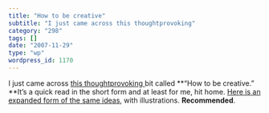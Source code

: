 ```yaml
---
title: "How to be creative"
subtitle: "I just came across this thoughtprovoking"
category: "298"
tags: []
date: "2007-11-29"
type: "wp"
wordpress_id: 1170
---
```

I just came across [this thoughtprovoking ](http://www.gapingvoid.com/Moveable_Type/archives/000876.html)bit called **“How to be creative.” **It’s a quick read in the short form and at least for me, hit home. [Here is an expanded form of the same ideas](http://www.gapingvoid.com/Moveable_Type/archives/000932.html), with illustrations. **Recommended**.